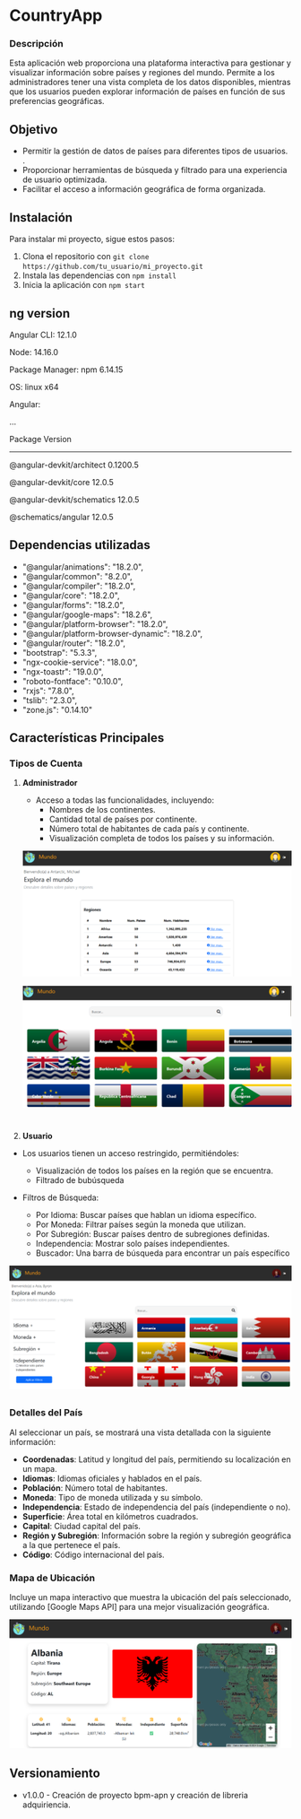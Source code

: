 # CountryApp 

### Descripción

Esta aplicación web proporciona una plataforma interactiva para gestionar y visualizar información sobre países y regiones del mundo. Permite a los administradores tener una vista completa de los datos disponibles, mientras que los usuarios pueden explorar información de países en función de sus preferencias geográficas.

## Objetivo

- Permitir la gestión de datos de países para diferentes tipos de usuarios. .
- Proporcionar herramientas de búsqueda y filtrado para una experiencia de usuario optimizada.
- Facilitar el acceso a información geográfica de forma organizada.

## Instalación
Para instalar mi proyecto, sigue estos pasos:

1. Clona el repositorio con `git clone https://github.com/tu_usuario/mi_proyecto.git`
2. Instala las dependencias con `npm install`
3. Inicia la aplicación con `npm start`

## ng version



Angular CLI: 12.1.0

Node: 14.16.0

Package Manager: npm 6.14.15

OS: linux x64

  

Angular:

...

  

Package Version

------------------------------------------------------

@angular-devkit/architect 0.1200.5

@angular-devkit/core 12.0.5

@angular-devkit/schematics 12.0.5

@schematics/angular 12.0.5

## Dependencias utilizadas

- "@angular/animations": "18.2.0",
- "@angular/common": "8.2.0",
-  "@angular/compiler": "18.2.0",
-   "@angular/core": "18.2.0",
-  "@angular/forms": "18.2.0",
-  "@angular/google-maps": "18.2.6",
-   "@angular/platform-browser": "18.2.0",
-   "@angular/platform-browser-dynamic": "18.2.0",
-   "@angular/router": "18.2.0",
-   "bootstrap": "5.3.3",
-   "ngx-cookie-service": "18.0.0",
-   "ngx-toastr": "19.0.0",
-   "roboto-fontface": "0.10.0",
-   "rxjs": "7.8.0",
-   "tslib": "2.3.0",
-   "zone.js": "0.14.10"

## Características Principales 

### Tipos de Cuenta

1. **Administrador**
   - Acceso a todas las funcionalidades, incluyendo:
     - Nombres de los continentes.
     - Cantidad total de países por continente.
     - Número total de habitantes de cada país y continente.
     - Visualización completa de todos los países y su información.


    ![Logo del proyecto](src/assets/images/admin.png)

     ![Logo del proyecto](src/assets/images/admin-paises.png)
#

 2. **Usuario**
 - Los usuarios tienen un acceso restringido, permitiéndoles: 
    - Visualización de todos los países en la región que se encuentra. 
    - Filtrado de bubúsqueda 

 - Filtros de Búsqueda:  
    - Por Idioma: Buscar países que hablan un idioma específico.  
    - Por Moneda: Filtrar países según la moneda que utilizan. 
    - Por Subregión: Buscar países dentro de subregiones definidas.  
    - Independencia: Mostrar solo países independientes.  
    - Buscador: Una barra de búsqueda para encontrar un país específico

![Logo del proyecto](src/assets/images/usuario.png)
##

### Detalles del País

Al seleccionar un país, se mostrará una vista detallada con la siguiente información:

- **Coordenadas**: Latitud y longitud del país, permitiendo su localización en un mapa.
- **Idiomas**: Idiomas oficiales y hablados en el país.
- **Población**: Número total de habitantes.
- **Moneda**: Tipo de moneda utilizada y su símbolo.
- **Independencia**: Estado de independencia del país (independiente o no).
- **Superficie**: Área total en kilómetros cuadrados.
- **Capital**: Ciudad capital del país.
- **Región y Subregión**: Información sobre la región y subregión geográfica a la que pertenece el país.
- **Código**: Código internacional del país.

### Mapa de Ubicación

Incluye un mapa interactivo que muestra la ubicación del país seleccionado, utilizando [Google Maps API] para una mejor visualización geográfica.


![Logo del proyecto](src/assets/images/usuarioDetallePais.png)

## Versionamiento
- v1.0.0 - Creación de proyecto bpm-apn y creación de libreria adquiriencia.


